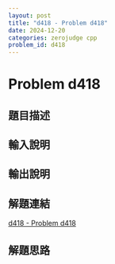 ```yaml
---
layout: post
title: "d418 - Problem d418"
date: 2024-12-20
categories: zerojudge cpp
problem_id: d418
---
```


# Problem d418

## 題目描述



## 輸入說明



## 輸出說明



## 解題連結

[d418 - Problem d418](https://zerojudge.tw/ShowProblem?problemid=d418)

## 解題思路

